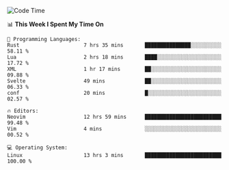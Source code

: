 <!-- [![Top Langs](https://github-readme-stats.vercel.app/api/top-langs/?username=gagahsyuja&theme=dracula&hide_border=true&border_radius=7)](https://github.com/anuraghazra/github-readme-stats) -->

<!--START_SECTION:waka-->
![Code Time](http://img.shields.io/badge/Code%20Time-418%20hrs%2057%20mins-blue)

📊 **This Week I Spent My Time On** 

```text
💬 Programming Languages: 
Rust                     7 hrs 35 mins       ███████████████░░░░░░░░░░   58.11 % 
Lua                      2 hrs 18 mins       ████░░░░░░░░░░░░░░░░░░░░░   17.72 % 
XML                      1 hr 17 mins        ██░░░░░░░░░░░░░░░░░░░░░░░   09.88 % 
Svelte                   49 mins             ██░░░░░░░░░░░░░░░░░░░░░░░   06.33 % 
conf                     20 mins             █░░░░░░░░░░░░░░░░░░░░░░░░   02.57 % 

🔥 Editors: 
Neovim                   12 hrs 59 mins      █████████████████████████   99.48 % 
Vim                      4 mins              ░░░░░░░░░░░░░░░░░░░░░░░░░   00.52 % 

💻 Operating System: 
Linux                    13 hrs 3 mins       █████████████████████████   100.00 % 
```


<!--END_SECTION:waka-->
